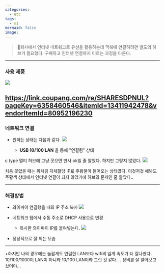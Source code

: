```yaml
---
categories:
  - etc
tags:
  - m1
mermaid: false
image:
---
```

> 회사에서 인터넷 네트워크로 유선을 활용하는데 맥북에 연결하려면 별도의 허브가 필요했다. 구매하고 인터넷 연결까지 이르는 과정을 다룬다.
---
### 사용 제품
![](https://i.imgur.com/0OyY3aZ.png)

https://link.coupang.com/re/SHARESDPNUL?pageKey=6358460546&itemId=13411942478&vendorItemId=80952196230
---
### 네트워크 연결
- 원하는 상태는 다음과 같다.
	![](https://i.imgur.com/XfFYmof.png)

	- **USB 10/100 LAN** 을 통해 "연결됨" 상태

c type 멀티 허브에 그냥 꼿으면 만사 ok일 줄 알았다. 
하지만 그렇지 않았다.
![](https://i.imgur.com/6DWD8x6.png)

처음 꼿았을 때는 위처럼 자체할당 IP로 주황불이 들어오는 상태였다.
이것저것 해봐도 주황색 상태에서 인터넷 연결이 되지 않았기에 허브의 문제인 줄 알았다.. 

---
### 해결방법
- 와이파이 연결했을 때의 IP 주소 복사
	![](https://i.imgur.com/ZjcWDpn.png)
- 네트워크 탭에서 수동 주소로 DHCP 사용으로 변경
	- 복사한 와이파이 IP를 붙여넣는다.
![](https://i.imgur.com/AMZUO6h.png)

- 정상적으로 잘 되는 모습
---

+하지만 나의 경우에는 놀랍게도 연결한 LAN보다 wifi의 임계 속도가 더 잘나왔다. 10/100/1000이 LAN이 아니라 10/100 LAN이라 그런 것 같다.... 장비를 잘 알아보고 샀어야...